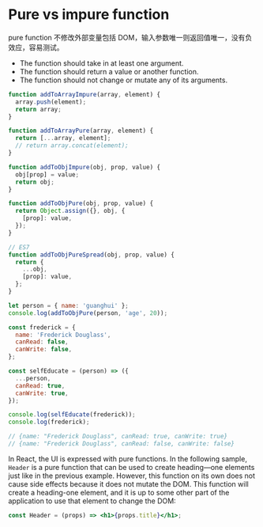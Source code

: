 # Pure vs impure function

pure function 不修改外部变量包括 DOM，输入参数唯一则返回值唯一，没有负效应，容易测试。

* The function should take in at least one argument.
* The function should return a value or another function.
* The function should not change or mutate any of its arguments.

```javascript
function addToArrayImpure(array, element) {
  array.push(element);
  return array;
}

function addToArrayPure(array, element) {
  return [...array, element];
  // return array.concat(element);
}

function addToObjImpure(obj, prop, value) {
  obj[prop] = value;
  return obj;
}

function addToObjPure(obj, prop, value) {
  return Object.assign({}, obj, {
    [prop]: value,
  });
}

// ES7
function addToObjPureSpread(obj, prop, value) {
  return {
    ...obj,
    [prop]: value,
  };
}

let person = { name: 'guanghui' };
console.log(addToObjPure(person, 'age', 20));

const frederick = {
  name: 'Frederick Douglass',
  canRead: false,
  canWrite: false,
};

const selfEducate = (person) => ({
  ...person,
  canRead: true,
  canWrite: true,
});

console.log(selfEducate(frederick));
console.log(frederick);

// {name: "Frederick Douglass", canRead: true, canWrite: true}
// {name: "Frederick Douglass", canRead: false, canWrite: false}
```

In React, the UI is expressed with pure functions. In the following sample, `Header` is a pure function that can be used to create heading—one elements just like in the previous example. However, this function on its own does not cause side effects because it does not mutate the DOM. This function will create a heading-one element, and it is up to some other part of the application to use that element to change the DOM:

```jsx
const Header = (props) => <h1>{props.title}</h1>;
```
